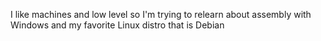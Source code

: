 I like machines and low level so I'm trying to relearn about assembly with Windows and my favorite Linux distro that is Debian

